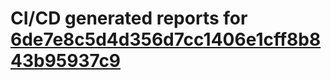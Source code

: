 # CI/CD generated reports for [6de7e8c5d4d356d7cc1406e1cff8b843b95937c9](https://github.com/hydephp/develop/commit/6de7e8c5d4d356d7cc1406e1cff8b843b95937c9)
